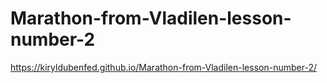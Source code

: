 # Marathon-from-Vladilen-lesson-number-2



https://kiryldubenfed.github.io/Marathon-from-Vladilen-lesson-number-2/
